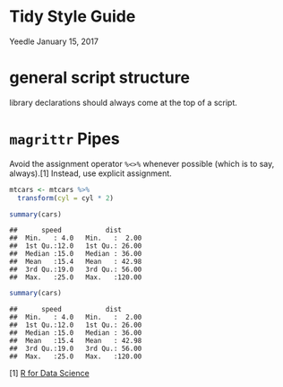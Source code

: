 Tidy Style Guide
================
Yeedle
January 15, 2017

general script structure
========================

library declarations should always come at the top of a script.

`magrittr` Pipes
================

Avoid the assignment operator `%<>%` whenever possible (which is to say, always).[1] Instead, use explicit assignment.

``` r
mtcars <- mtcars %>% 
  transform(cyl = cyl * 2)
```

<style>
div.blue pre { background-color:lightgreen; }
div.blue pre.r { background-color:red; }
</style>
``` r
summary(cars)
```

    ##      speed           dist       
    ##  Min.   : 4.0   Min.   :  2.00  
    ##  1st Qu.:12.0   1st Qu.: 26.00  
    ##  Median :15.0   Median : 36.00  
    ##  Mean   :15.4   Mean   : 42.98  
    ##  3rd Qu.:19.0   3rd Qu.: 56.00  
    ##  Max.   :25.0   Max.   :120.00

``` r
summary(cars)
```

    ##      speed           dist       
    ##  Min.   : 4.0   Min.   :  2.00  
    ##  1st Qu.:12.0   1st Qu.: 26.00  
    ##  Median :15.0   Median : 36.00  
    ##  Mean   :15.4   Mean   : 42.98  
    ##  3rd Qu.:19.0   3rd Qu.: 56.00  
    ##  Max.   :25.0   Max.   :120.00

[1] [R for Data Science](http://r4ds.had.co.nz/pipes.html#other-tools-from-magrittr)
